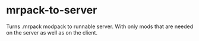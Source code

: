 # mrpack-to-server
Turns .mrpack modpack to runnable server. With only mods that are needed on the server as well as on the client.
